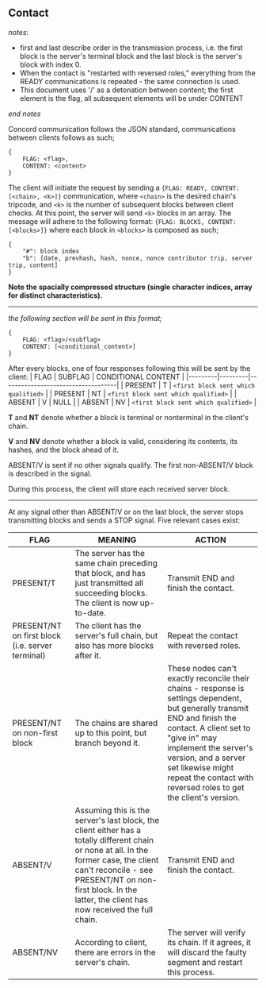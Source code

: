 ## Contact

*notes*: 
- first and last describe order in the transmission process, i.e. the first block is the server's terminal block
and the last block is the server's block with index 0.
- When the contact is "restarted with reversed roles," everything from the READY communications is repeated - the same connection is used.
- This document uses '/' as a detonation between content; the first element is the flag, all subsequent elements will be under CONTENT

*end notes*

Concord communication follows the JSON standard, communications between clients follows as such;
```
{
    FLAG: <flag>,
    CONTENT: <content>
}

```
The client will initiate the request by sending a `{FLAG: READY, CONTENT: [<chain>, <k>]}` communication, where `<chain>` is the desired chain's tripcode, and `<k>` is the number of subsequent blocks between client checks.
At this point, the server will send `<k>` blocks in an array. The message will adhere to the following format:
`{FLAG: BLOCKS, CONTENT: [<blocks>]}`
where each block in `<blocks>` is composed as such;
```
{
    "#": block index
    "b": [date, prevhash, hash, nonce, nonce contributor trip, server trip, content]
}
```

**Note the spacially compressed structure (single character indices, array for distinct characteristics).**

----

*the following section will be sent in this format;*
```
{
    FLAG: <flag>/<subflag>
    CONTENT: [<conditional_content>]
}
```
After every <k> blocks, one of four responses following this will be sent by the client:
| FLAG    | SUBFLAG | CONDITIONAL CONTENT                |
|---------|---------|------------------------------------|
| PRESENT | T       | `<first block sent which qualified>` |
| PRESENT | NT      | `<first block sent which qualified>` |
| ABSENT  | V       | NULL                               |
| ABSENT  | NV      | `<first block sent which qualified>` |

**T** and **NT** denote whether a block is terminal or nonterminal in the client's chain.

**V** and **NV** denote whether a block is valid, considering its contents, its hashes, and the block ahead of it.

ABSENT/V is sent if no other signals qualify. The first non-ABSENT/V block is described in the signal.

During this process, the client will store each received server block.

----

At any signal other than ABSENT/V or on the last block, the server stops transmitting blocks and sends a STOP signal. Five relevant cases exist:

| FLAG                                             | MEANING                                                                                                                                                                                                                                                  | ACTION                                                                                                                                                                                                                                                                                                  |
|--------------------------------------------------|----------------------------------------------------------------------------------------------------------------------------------------------------------------------------------------------------------------------------------------------------------|---------------------------------------------------------------------------------------------------------------------------------------------------------------------------------------------------------------------------------------------------------------------------------------------------------|
| PRESENT/T                                        | The server has the same chain preceding that block, and has just transmitted all succeeding blocks. The client is now up-to-date.                                                                                                                        | Transmit END and finish the contact.                                                                                                                                                                                                                                                                    |
| PRESENT/NT on first block (i.e. server terminal) | The client has the server's full chain, but also has more blocks after it.                                                                                                                                                                               | Repeat the contact with reversed roles.                                                                                                                                                                                                                                                                 |
| PRESENT/NT on non-first block                    | The chains are shared up to this point, but branch beyond it.                                                                                                                                                                                            | These nodes can't exactly reconcile their chains - response is settings dependent, but generally transmit END and finish the contact. A client set to "give in" may implement the server's version, and a server set likewise might repeat the contact with reversed roles to get the client's version. |
| ABSENT/V                                         | Assuming this is the server's last block, the client either has a totally different chain or none at all. In the former case, the client can't reconcile - see PRESENT/NT on non-first block. In the latter, the client has now received the full chain. | Transmit END and finish the contact.                                                                                                                                                                                                                                                                    |
| ABSENT/NV                                        | According to client, there are errors in the server's chain.                                                                                                                                                                                             | The server will verify its chain. If it agrees, it will discard the faulty segment and restart this process.                                                                                                                                                                                            |
